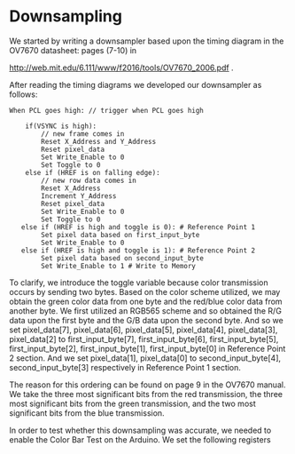 # Downsampling

We started by writing a downsampler based upon the timing diagram in the OV7670 datasheet: pages (7-10) in 

http://web.mit.edu/6.111/www/f2016/tools/OV7670_2006.pdf .

After reading the timing diagrams we developed our downsampler as follows:

```
When PCL goes high: // trigger when PCL goes high

    if(VSYNC is high):
        // new frame comes in
        Reset X_Address and Y_Address
        Reset pixel_data
        Set Write_Enable to 0
        Set Toggle to 0
    else if (HREF is on falling edge):
        // new row data comes in
        Reset X_Address
        Increment Y_Address
        Reset pixel_data
        Set Write_Enable to 0
        Set Toggle to 0
   else if (HREF is high and toggle is 0): # Reference Point 1
        Set pixel data based on first_input_byte
        Set Write_Enable to 0
   else if (HREF is high and toggle is 1): # Reference Point 2
        Set pixel data based on second_input_byte
        Set Write_Enable to 1 # Write to Memory
 ```
 
To clarify, we introduce the toggle variable because color transmission occurs by sending two bytes. Based on the color   scheme utilized, we may obtain the green color data from one byte and the red/blue color data from another byte. We first utilized an RGB565 scheme and so obtained the R/G data upon the first byte and the G/B data upon the second byte. And so we set pixel_data[7], pixel_data[6], pixel_data[5], pixel_data[4], pixel_data[3], pixel_data[2] to first_input_byte[7], first_input_byte[6], first_input_byte[5], first_input_byte[2], first_input_byte[1], first_input_byte[0] in Reference Point 2 section. And we set pixel_data[1], pixel_data[0] to second_input_byte[4], second_input_byte[3] respectively in Reference Point 1 section. 

The reason for this ordering can be found on page 9 in the OV7670 manual. We take the three most significant bits from the red transmission, the three most significant bits from the green transmission, and the two most significant bits from the blue transmission. 

In order to test whether this downsampling was accurate, we needed to enable the Color Bar Test on the Arduino. We set the following registers 

 


 
 
 
   
    

    
